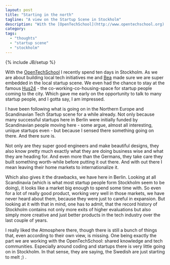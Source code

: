 ```yaml
---
layout: post
title: "Starting in the north"
tagline: "A view on the Startup Scene in Stockholm"
description: "With the [OpenTechSchool](http://www.opentechschool.org) I recently spend ten days in Stockholm. As we are about building local tech initiatives me and [Bea](http://beatricemartini.it) made sure we are super embedded in the local startup scene. We even had the chance to stay at the famous [Hus24](http://hus24.org/) - the co-working-co-housing-space for startup people coming to the city. Which gave me early on the opportunity to talk to many startup people, and I gotta say, I am impressed."
category: 
tags: 
  - "thoughts"
  - "startup scene"
  - "stockholm"
---
```

{% include JB/setup %}

With the [OpenTechSchool](http://www.opentechschool.org) I recently spend ten days in Stockholm. As we are about building local tech initiatives me and [Bea](http://beatricemartini.it) made sure we are super embedded in the local startup scene. We even had the chance to stay at the famous [Hus24](http://hus24.org/) - the co-working-co-housing-space for startup people coming to the city. Which gave me early on the opportunity to talk to many startup people, and I gotta say, I am impressed.

I have been following what is going on in the Northern Europe and Scandinavian Tech Startup scene for a while already. Not only because many successful startups here in Berlin were initially funded by Scandinavian people moving here - some argue, almost all interesting, unique startups even - but because I sensed there something going on there. And there sure is.

Not only are they super good engineers and make beautiful designs, they also know pretty much exactly what they are doing business wise and what they are heading for. And even more than the Germans, they take care they built something worth-while before putting it out there. And with out there I mean leaving their home markets to internationalize it.

Which also gives it the drawbacks, we have here in Berlin. Looking at all Scandinavia (which is what most startup people form Stockholm seem to be doing), it looks like a market big enough to spend some time with. So even for a lot of really good product, working very well in those markets, we have never heard about them, because they were just to careful in expansion. But looking at it with that in mind, one has to admit, that the record history of Stockholm contains not only more exits of higher evaluations but also simply more creative and just better products in the tech industry over the last couple of years.

I really liked the Atmosphere there, though there is still a bunch of things that, even according to their own view, is missing. One being exactly the part we are working with the OpenTechSchool: shared knowledge and tech communities. Especially around coding and startups there is very little going on in Stockholm. In that sense, they are saying, the Swedish are just starting to melt ;) .